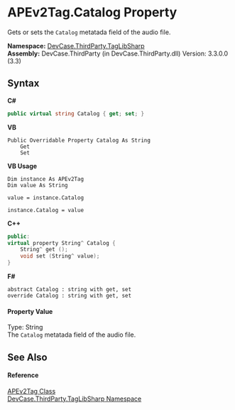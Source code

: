 # APEv2Tag.Catalog Property 
 

Gets or sets the `Catalog` metatada field of the audio file.

**Namespace:**&nbsp;<a href="N_DevCase_ThirdParty_TagLibSharp">DevCase.ThirdParty.TagLibSharp</a><br />**Assembly:**&nbsp;DevCase.ThirdParty (in DevCase.ThirdParty.dll) Version: 3.3.0.0 (3.3)

## Syntax

**C#**<br />
``` C#
public virtual string Catalog { get; set; }
```

**VB**<br />
``` VB
Public Overridable Property Catalog As String
	Get
	Set
```

**VB Usage**<br />
``` VB Usage
Dim instance As APEv2Tag
Dim value As String

value = instance.Catalog

instance.Catalog = value
```

**C++**<br />
``` C++
public:
virtual property String^ Catalog {
	String^ get ();
	void set (String^ value);
}
```

**F#**<br />
``` F#
abstract Catalog : string with get, set
override Catalog : string with get, set
```


#### Property Value
Type: String<br />The `Catalog` metatada field of the audio file.

## See Also


#### Reference
<a href="T_DevCase_ThirdParty_TagLibSharp_APEv2Tag">APEv2Tag Class</a><br /><a href="N_DevCase_ThirdParty_TagLibSharp">DevCase.ThirdParty.TagLibSharp Namespace</a><br />